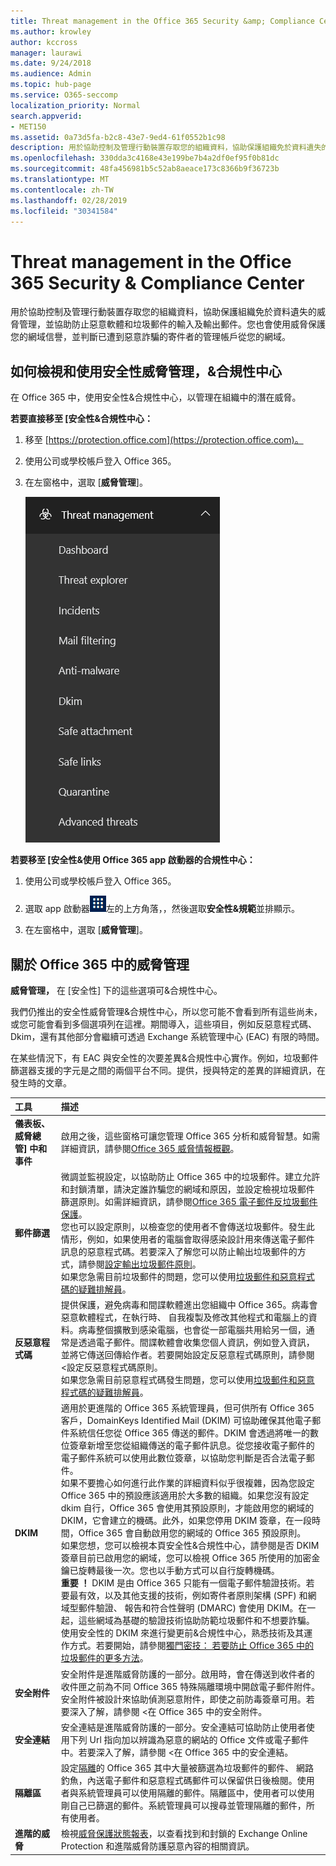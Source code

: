 ```yaml
---
title: Threat management in the Office 365 Security &amp; Compliance Center
ms.author: krowley
author: kccross
manager: laurawi
ms.date: 9/24/2018
ms.audience: Admin
ms.topic: hub-page
ms.service: O365-seccomp
localization_priority: Normal
search.appverid:
- MET150
ms.assetid: 0a73d5fa-b2c8-43e7-9ed4-61f0552b1c98
description: 用於協助控制及管理行動裝置存取您的組織資料，協助保護組織免於資料遺失的威脅管理，並協助防止惡意軟體和垃圾郵件的輸入及輸出郵件。您也會使用威脅保護您的網域信譽，並判斷已遭到惡意詐騙的寄件者的管理帳戶從您的網域。
ms.openlocfilehash: 330dda3c4168e43e199be7b4a2df0ef95f0b81dc
ms.sourcegitcommit: 48fa456981b5c52ab8aeace173c8366b9f36723b
ms.translationtype: MT
ms.contentlocale: zh-TW
ms.lasthandoff: 02/28/2019
ms.locfileid: "30341584"
---
```

# <a name="threat-management-in-the-office-365-security-amp-compliance-center"></a>Threat management in the Office 365 Security &amp; Compliance Center

用於協助控制及管理行動裝置存取您的組織資料，協助保護組織免於資料遺失的威脅管理，並協助防止惡意軟體和垃圾郵件的輸入及輸出郵件。您也會使用威脅保護您的網域信譽，並判斷已遭到惡意詐騙的寄件者的管理帳戶從您的網域。
  
## <a name="how-to-view-and-use-threat-management-in-the-security-amp-compliance-center"></a>如何檢視和使用安全性威脅管理，&amp;合規性中心

在 Office 365 中，使用安全性&amp;合規性中心，以管理在組織中的潛在威脅。
  
 **若要直接移至 [安全性&amp;合規性中心：**
  
1. 移至 [https://protection.office.com](https://protection.office.com)。

2. 使用公司或學校帳戶登入 Office 365。

3. 在左窗格中，選取 [**威脅管理**]。

    ![Office 365 安全性&amp;合規性中心威脅管理功能表](media/dca29ff2-ad6d-4c27-becb-b5947268d55a.png)
  
 **若要移至 [安全性&amp;使用 Office 365 app 啟動器的合規性中心：**
  
1. 使用公司或學校帳戶登入 Office 365。

2. 選取 app 啟動器![Office 365 中的應用程式啟動器圖示](media/7502f4ec-3c9a-435d-a7b4-b9cda85189a7.png)左的上方角落，，然後選取**安全性&amp;規範**並排顯示。 

3. 在左窗格中，選取 [**威脅管理**]。

## <a name="about-threat-management-in-office-365"></a>關於 Office 365 中的威脅管理

**威脅管理，** 在 [安全性] 下的這些選項可&amp;合規性中心。
  
我們仍推出的安全性威脅管理&amp;合規性中心，所以您可能不會看到所有這些尚未，或您可能會看到多個選項列在這裡。期間導入，這些項目，例如反惡意程式碼、 Dkim，還有其他部分會繼續可透過 Exchange 系統管理中心 (EAC) 有限的時間。

在某些情況下，有 EAC 與安全性的次要差異&amp;合規性中心實作。例如，垃圾郵件篩選器支援的字元是之間的兩個平台不同。提供，授與特定的差異的詳細資訊，在發生時的文章。
  
|**工具**|**描述**|
|:-----|:-----|
|**儀表板、 威脅總管] 中和事件** <br/> |啟用之後，這些窗格可讓您管理 Office 365 分析和威脅智慧。如需詳細資訊，請參閱[Office 365 威脅情報概觀](office-365-ti.md)。<br/> |
|**郵件篩選** <br/> |微調並監視設定，以協助防止 Office 365 中的垃圾郵件。建立允許和封鎖清單，請決定誰詐騙您的網域和原因，並設定檢視垃圾郵件篩選原則。如需詳細資訊，請參閱[Office 365 電子郵件反垃圾郵件保護](anti-spam-protection.md)。<br/> 您也可以設定原則，以檢查您的使用者不會傳送垃圾郵件。發生此情形，例如，如果使用者的電腦會取得感染設計用來傳送電子郵件訊息的惡意程式碼。若要深入了解您可以防止輸出垃圾郵件的方式，請參閱[設定輸出垃圾郵件原則](https://technet.microsoft.com/library/jj200737%28v=exchg.150%29.aspx)。<br/> 如果您急需目前垃圾郵件的問題，您可以使用[垃圾郵件和惡意程式碼的疑難排解員](https://configure.office.com/Scenario.aspx?sid=73)。           |
|**反惡意程式碼** <br/> |提供保護，避免病毒和間諜軟體進出您組織中 Office 365。病毒會惡意軟體程式，在執行時、 自我複製及修改其他程式和電腦上的資料。病毒整個擴散到感染電腦，也會從一部電腦共用給另一個，通常是透過電子郵件。間諜軟體會收集您個人資訊，例如登入資訊，並將它傳送回傳給作者。若要開始設定反惡意程式碼原則，請參閱 <<c0>設定反惡意程式碼原則。<br/> 如果您急需目前惡意程式碼發生問題，您可以使用[垃圾郵件和惡意程式碼的疑難排解員](https://configure.office.com/Scenario.aspx?sid=73)。           |
|**DKIM** <br/> |適用於更進階的 Office 365 系統管理員，但可供所有 Office 365 客戶，DomainKeys Identified Mail (DKIM) 可協助確保其他電子郵件系統信任您從 Office 365 傳送的郵件。DKIM 會透過將唯一的數位簽章新增至您從組織傳送的電子郵件訊息。從您接收電子郵件的電子郵件系統可以使用此數位簽章，以協助您判斷是否合法電子郵件。<br/> 如果不要擔心如何進行此作業的詳細資料似乎很複雜，因為您設定 Office 365 中的預設應該適用於大多數的組織。如果您沒有設定 dkim 自行，Office 365 會使用其預設原則，才能啟用您的網域的 DKIM，它會建立的機碼。此外，如果您停用 DKIM 簽章，在一段時間，Office 365 會自動啟用您的網域的 Office 365 預設原則。<br/> 如果您想，您可以檢視本頁安全性&amp;合規性中心，請參閱是否 DKIM 簽章目前已啟用您的網域，您可以檢視 Office 365 所使用的加密金鑰已旋轉最後一次。您也以手動方式可以自行旋轉機碼。<br/> **重要 ！** DKIM 是由 Office 365 只能有一個電子郵件驗證技術。若要最有效，以及其他支援的技術，例如寄件者原則架構 (SPF) 和網域型郵件驗證、 報告和符合性聲明 (DMARC) 會使用 DKIM。在一起，這些網域為基礎的驗證技術協助防範垃圾郵件和不想要詐騙。<br/>  使用安全性的 DKIM 來進行變更前&amp;合規性中心，熟悉技術及其運作方式。若要開始，請參閱[獨門密技： 若要防止 Office 365 中的垃圾郵件的更多方法](anti-spam-protection.md#beyond-the-basics-more-ways-to-prevent-spam-in-office-365)。           |
|**安全附件**<br/>|<b0>安全附件</b0>是進階威脅防護的一部分。啟用時，會在傳送到收件者的收件匣之前為不同 Office 365 特殊隔離環境中開啟電子郵件附件。安全附件被設計來協助偵測惡意附件，即使之前防毒簽章可用。若要深入了解，請參閱 <<c1>在 Office 365 中的安全附件。<br/> |
|**安全連結** <br/> |<b0>安全連結</b0>是進階威脅防護的一部分。安全連結可協助防止使用者使用下列 Url 指向加以辨識為惡意的網站的 Office 文件或電子郵件中。若要深入了解，請參閱 <<c1>在 Office 365 中的安全連結。<br/> |
|**隔離區**<br/>|設定[隔離](http://go.microsoft.com/fwlink/p/?LinkID=809005)的 Office 365 其中大量被篩選為垃圾郵件的郵件、 網路釣魚，內送電子郵件和惡意程式碼郵件可以保留供日後檢閱。使用者與系統管理員可以使用隔離的郵件。隔離區中，使用者可以使用剛自己已篩選的郵件。系統管理員可以搜尋並管理隔離的郵件，所有使用者。<br/> |
|**進階的威脅** <br/> |檢視[威脅保護狀態報表](https://support.office.com/article/View-the-reports-for-Advanced-Threat-Protection-E47E838C-D99E-4C0B-B9AA-E66C4FAE902F#advancedthreats)，以查看找到和封鎖的 Exchange Online Protection 和進階威脅防護惡意內容的相關資訊。  <br/> |
